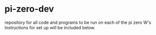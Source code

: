 # pi-zero-dev
repository for all code and programs to be run on each of the pi zero W's
Instructions for set up will be included below.
